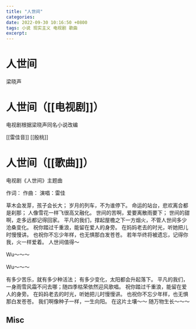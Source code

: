 ```yaml
---
title: "人世间"
categories:
date: 2022-09-30 10:16:50 +0800
tags: 小说 现实主义 电视剧 歌曲
excerpt:
---
```



# 人世间

梁晓声



# 人世间（[[电视剧]]）

电视剧根据梁晓声同名小说改编

[[雷佳音]]
[[殷桃]]



# 人世间（[[歌曲]]）

电视剧《人世间》主题曲

作词：
作曲：
演唱：雷佳

草木会发芽，孩子会长大；
岁月的列车，不为谁停下。
命运的站台，悲欢离合都是刹那；
人像雪花一样飞很高又融化。
世间的苦啊，爱要离散雨要下；
世间的甜啊，走多远都记得回家。
平凡的我们，撑起屋檐之下一方烟火，不管人世间多少沧桑变化。
祝你踏过千重浪，能留在爱人的身旁。
在妈妈老去的时光，听她把儿时慢慢讲。
也祝你不忘少年样，也无惧那白发苍苍。
若年华终将被遗忘，记得你我，火一样爱着。
人世间值得～

Wu～～～

Wu～～～

有多少苦乐，就有多少种活法；
有多少变化，太阳都会升起落下。
平凡的我们，一身雨雪风霜不问去哪；随四季枯荣依然迎风歌唱。
祝你踏过千重浪，能留在爱人的身旁。
在妈妈老去的时光，听她把儿时慢慢讲。
也祝你不忘少年样，也无惧那白发苍苍。
我们啊像种子一样，一生向阳。
在这片土壤～～
随万物生长～～～





## Misc




